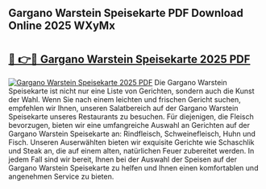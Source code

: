 ## Gargano Warstein Speisekarte PDF Download Online 2025 WXyMx

# <h2><a href="http://gccl59.nevu.top/?p=Gargano+Warstein+Speisekarte">🔗 👉🔴 Gargano Warstein Speisekarte 2025 PDF</a></h2>

[![Gargano Warstein Speisekarte 2025 PDF](https://i.imgur.com/dBaPXMq.png)](http://gccl59.nevu.top/?p=Gargano+Warstein+Speisekarte)
Die Gargano Warstein Speisekarte ist nicht nur eine Liste von Gerichten, sondern auch die Kunst der Wahl. Wenn Sie nach einem leichten und frischen Gericht suchen, empfehlen wir Ihnen, unseren Salatbereich auf der Gargano Warstein Speisekarte unseres Restaurants zu besuchen. Für diejenigen, die Fleisch bevorzugen, bieten wir eine umfangreiche Auswahl an Gerichten auf der Gargano Warstein Speisekarte an: Rindfleisch, Schweinefleisch, Huhn und Fisch. Unseren Auserwählten bieten wir exquisite Gerichte wie Schaschlik und Steak an, die auf einem alten, natürlichen Feuer zubereitet werden. In jedem Fall sind wir bereit, Ihnen bei der Auswahl der Speisen auf der Gargano Warstein Speisekarte zu helfen und Ihnen einen komfortablen und angenehmen Service zu bieten.
